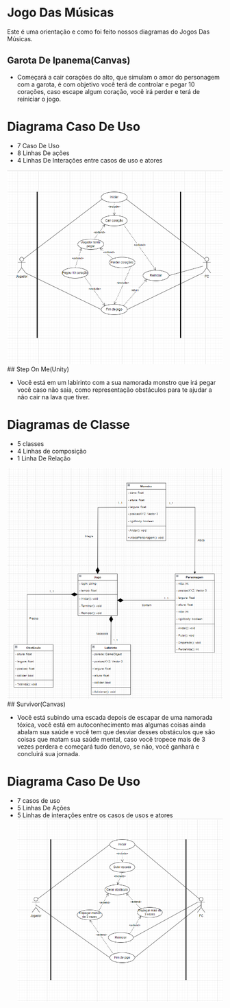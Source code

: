 # Jogo Das Músicas 

Este é uma orientação e como foi feito nossos diagramas do Jogos Das Músicas. 

## Garota De Ipanema(Canvas)

* Começará a cair corações do alto, que simulam o amor do personagem com a garota, é com objetivo você terá de controlar e pegar 10 corações, caso escape algum coração, você irá perder e terá de reiniciar o jogo.

# Diagrama Caso De Uso

* 7 Caso De Uso
* 8 Linhas De ações 
* 4 Linhas De Interações entre casos de uso e atores
 <img src="Casos de uso.png"/>
## Step On Me(Unity)

* Você está em um labirinto com a sua namorada monstro que irá pegar você caso não saia, como representação obstáculos para te ajudar a não cair na lava que tiver.

# Diagramas de Classe

* 5 classes
* 4 Linhas de composição 
* 1 Linha De Relação 
<img src="Diagrama de classe.png"/>
## Survivor(Canvas)

* Você está subindo uma escada depois de escapar de uma namorada tóxica, você está em autoconhecimento mas algumas coisas ainda abalam sua saúde e você tem que desviar desses obstáculos que são coisas que matam sua saúde mental, caso você tropece mais de 3 vezes perdera e começará tudo denovo, se não, você ganhará e concluirá sua jornada. 

# Diagrama Caso De Uso

* 7 casos de uso 
* 5 Linhas De Ações 
* 5 Linhas de interações entre os casos de usos e atores
  <img src="Casos de uso 2.png"/>
